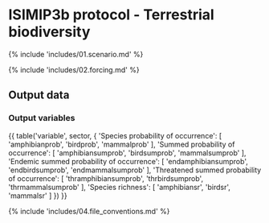 ISIMIP3b protocol - Terrestrial biodiversity
============================================

{% include 'includes/01.scenario.md' %}

{% include 'includes/02.forcing.md' %}

Output data
-----------

### Output variables

{{ table('variable', sector, {
    'Species probability of occurrence': [
        'amphibianprob',
        'birdprob',
        'mammalprob'
    ],
    'Summed probability of occurrence': [
        'amphibiansumprob',
        'birdsumprob',
        'mammalsumprob'
    ],
    'Endemic summed probability of occurrence': [
        'endamphibiansumprob',
        'endbirdsumprob',
        'endmammalsumprob'
    ],
    'Threatened summed probability of occurrence': [
        'thramphibiansumprob',
        'thrbirdsumprob',
        'thrmammalsumprob'
    ],
    'Species richness': [
        'amphibiansr',
        'birdsr',
        'mammalsr'
    ]
}) }}

{% include 'includes/04.file_conventions.md' %}
